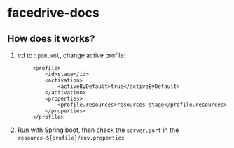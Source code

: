 # facedrive-docs
## How does it works?

1. cd to : `pom.xml`, change active profile: 
```
        <profile>
            <id>stage</id>
            <activation>
                <activeByDefault>true</activeByDefault>
            </activation>
            <properties>
                <profile.resources>resources-stage</profile.resources>
            </properties>
        </profile>
```
2. Run with Spring boot, then check the `server.port` in the `resource-${profile}/env.properties`

